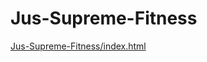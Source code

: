 # Jus-Supreme-Fitness
[Jus-Supreme-Fitness/index.html](https://smnprt.github.io/Jus-Supreme-Fitness/index.html)
